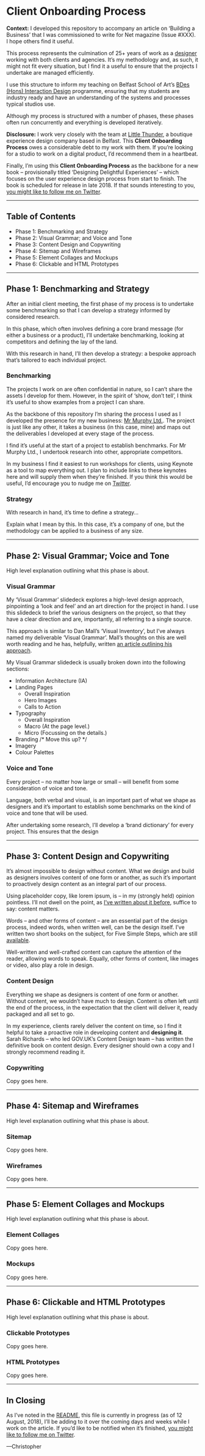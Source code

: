 Client Onboarding Process
=========================

**Context:** I developed this repository to accompany an article on ‘Building a Business’ that I was commissioned to write for Net magazine (Issue #XXX). I hope others find it useful.

This process represents the culmination of 25+ years of work as a [designer][MM] working with both clients and agencies. It’s my methodology and, as such, it might not fit every situation, but I find it a useful to ensure that the projects I undertake are managed efficiently.

I use this structure to inform my teaching on Belfast School of Art’s [BDes (Hons) Interaction Design][IX] programme, ensuring that my students are industry ready and have an understanding of the systems and processes typical studios use.

Although my process is structured with a number of phases, these phases often run concurrently and everything is developed iteratively.

**Disclosure:** I work very closely with the team at [Little Thunder][LT], a boutique experience design company based in Belfast. This **Client Onboarding Process** owes a considerable debt to my work with them. If you’re looking for a studio to work on a digital product, I’d recommend them in a heartbeat.

Finally, I’m using this **Client Onboarding Process** as the backbone for a new book – provisionally titled ‘Designing Delightful Experiences’ – which focuses on the user experience design process from start to finish. The book is scheduled for release in late 2018. If that sounds interesting to you, [you might like to follow me on Twitter][TW].


- - -


Table of Contents
-----------------

+ Phase 1: Benchmarking and Strategy
+ Phase 2: Visual Grammar; and Voice and Tone
+ Phase 3: Content Design and Copywriting
+ Phase 4: Sitemap and Wireframes
+ Phase 5: Element Collages and Mockups
+ Phase 6: Clickable and HTML Prototypes


- - -


Phase 1: Benchmarking and Strategy
----------------------------------

After an initial client meeting, the first phase of my process is to undertake some benchmarking so that I can develop a strategy informed by considered research.

In this phase, which often involves defining a core brand message (for either a business or a product), I’ll undertake benchmarking, looking at competitors and defining the lay of the land.

With this research in hand, I’ll then develop a strategy: a bespoke approach that’s tailored to each individual project.


### Benchmarking

The projects I work on are often confidential in nature, so I can’t share the assets I develop for them. However, in the spirit of ‘show, don’t tell’, I think it’s useful to show examples from a project I can share.

<!-- This might be moved upfront? It seems like a bigger picture reference about the whole repository. -->

As the backbone of this repository I’m sharing the process I used as I developed the presence for my new business: [Mr Murphy Ltd.][MM]. The project is just like any other, it takes a business (in this case, mine) and maps out the deliverables I developed at every stage of the process.

I find it’s useful at the start of a project to establish benchmarks. For Mr Murphy Ltd., I undertook research into other, appropriate competitors.

In my business I find it easiest to run workshops for clients, using Keynote as a tool to map everything out. I plan to include links to these keynotes here and will supply them when they’re finished. If you think this would be useful, I’d encourage you to nudge me on [Twitter][TW].


### Strategy

With research in hand, it’s time to define a strategy…

Explain what I mean by this. In this case, it’s a company of one, but the methodology can be applied to a business of any size.


- - -


Phase 2: Visual Grammar; Voice and Tone
---------------------------------------

High level explanation outlining what this phase is about.


### Visual Grammar

My ‘Visual Grammar’ slidedeck explores a high-level design approach, pinpointing a ‘look and feel’ and an art direction for the project in hand. I use this slidedeck to brief the various designers on the project, so that they have a clear direction and are, importantly, all referring to a single source.

This approach is similar to Dan Mall’s ‘Visual Inventory’, but I’ve always named my deliverable ‘Visual Grammar’. Mall’s thoughts on this are well worth reading and he has, helpfully, written [an article outlining his approach][DM].

<!-- Link to ‘grammar’ definition? -->

My Visual Grammar slidedeck is usually broken down into the following sections:

+ Information Architecture (IA)
+ Landing Pages
  + Overall Inspiration
  + Hero Images
  + Calls to Action
+ Typography
  + Overall Inspiration
  + Macro (At the page level.)
  + Micro (Focussing on the details.)
+ Branding /* Move this up? */
+ Imagery
+ Colour Palettes


### Voice and Tone

Every project – no matter how large or small – will benefit from some consideration of voice and tone.

Language, both verbal and visual, is an important part of what we shape as designers and it’s important to establish some benchmarks on the kind of voice and tone that will be used.

After undertaking some research, I’ll develop a ‘brand dictionary’ for every project. This ensures that the design 


- - -


Phase 3: Content Design and Copywriting
---------------------------------------

It’s almost impossible to design without content. What we design and build as designers involves content of one form or another, as such it’s important to proactively design content as an integral part of our process.

Using placeholder copy, like lorem ipsum, is – in my (strongly held) opinion pointless. I’ll not dwell on the point, as [I’ve written about it before][LI], suffice to say: content matters.

Words – and other forms of content – are an essential part of the design process, indeed words, when written well, can be the design itself. I’ve written two short books on the subject, for Five Simple Steps, which are still [available][CW].

Well-written and well-crafted content can capture the attention of the reader, allowing words to speak. Equally, other forms of content, like images or video, also play a role in design.


### Content Design

Everything we shape as designers is content of one form or another. Without content, we wouldn’t have much to design. Content is often left until the end of the process, in the expectation that the client will deliver it, ready packaged and all set to go.

In my experience, clients rarely deliver the content on time, so I find it helpful to take a proactive role in developing content and **designing it**. Sarah Richards – who led GOV.UK’s Content Design team – has written the definitive book on content design. Every designer should own a copy and I strongly recommend reading it.


### Copywriting

Copy goes here.


- - -



Phase 4: Sitemap and Wireframes
-------------------------------

High level explanation outlining what this phase is about.


### Sitemap

Copy goes here.


### Wireframes

Copy goes here.


- - -



Phase 5: Element Collages and Mockups
-------------------------------------

High level explanation outlining what this phase is about.


### Element Collages

Copy goes here.


### Mockups

Copy goes here.


- - -



Phase 6: Clickable and HTML Prototypes
--------------------------------------

High level explanation outlining what this phase is about.


### Clickable Prototypes

Copy goes here.


### HTML Prototypes

Copy goes here.


- - -


In Closing
----------

As I’ve noted in the [README][RM], this file is currently in progress (as of 12 August, 2018), I’ll be adding to it over the coming days and weeks while I work on the article. If you’d like to be notified when it’s finished, [you might like to follow me on Twitter][TW].

—Christopher






<!-- Links (Add link titles at the end so I can educate quotes.) -->

[MM]: http://mrmurphy.com

[IX]: http://ixdbelfast.org

[LT]: https://littlethunder.co

[TW]: https://twitter.com/fehler

[DM]: http://v3.danielmall.com/articles/visual-inventory

[LI]: http://www.webstandardistas.com/2009/03/ban-lorem-ipsum.php

[CW]: https://gumroad.com/l/WKvpI

[RM]: https://github.com/fehler/client-onboarding/blob/master/README.md